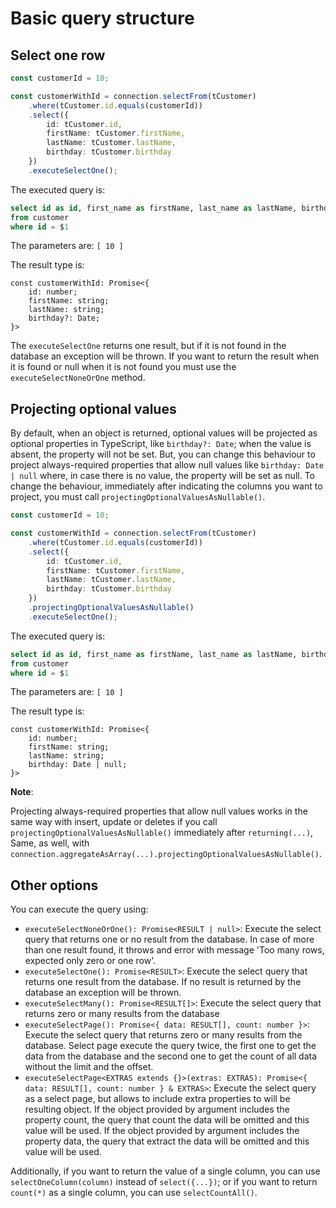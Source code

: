 # Basic query structure

## Select one row

```ts
const customerId = 10;

const customerWithId = connection.selectFrom(tCustomer)
    .where(tCustomer.id.equals(customerId))
    .select({
        id: tCustomer.id,
        firstName: tCustomer.firstName,
        lastName: tCustomer.lastName,
        birthday: tCustomer.birthday
    })
    .executeSelectOne();
```

The executed query is:
```sql
select id as id, first_name as firstName, last_name as lastName, birthday as birthday 
from customer 
where id = $1
```

The parameters are: `[ 10 ]`

The result type is:
```tsx
const customerWithId: Promise<{
    id: number;
    firstName: string;
    lastName: string;
    birthday?: Date;
}>
```

The `executeSelectOne` returns one result, but if it is not found in the database an exception will be thrown. If you want to return the result when it is found or null when it is not found you must use the `executeSelectNoneOrOne` method.

## Projecting optional values

By default, when an object is returned, optional values will be projected as optional properties in TypeScript, like `birthday?: Date`; when the value is absent, the property will not be set. But, you can change this behaviour to project always-required properties that allow null values like `birthday: Date | null` where, in case there is no value, the property will be set as null. To change the behaviour, immediately after indicating the columns you want to project, you must call `projectingOptionalValuesAsNullable()`.

```ts
const customerId = 10;

const customerWithId = connection.selectFrom(tCustomer)
    .where(tCustomer.id.equals(customerId))
    .select({
        id: tCustomer.id,
        firstName: tCustomer.firstName,
        lastName: tCustomer.lastName,
        birthday: tCustomer.birthday
    })
    .projectingOptionalValuesAsNullable()
    .executeSelectOne();
```

The executed query is:
```sql
select id as id, first_name as firstName, last_name as lastName, birthday as birthday 
from customer 
where id = $1
```

The parameters are: `[ 10 ]`

The result type is:
```tsx
const customerWithId: Promise<{
    id: number;
    firstName: string;
    lastName: string;
    birthday: Date | null;
}>
```

**Note**:

Projecting always-required properties that allow null values works in the same way with insert, update or deletes if you call `projectingOptionalValuesAsNullable()` immediately after `returning(...)`, Same, as well, with `connection.aggregateAsArray(...).projectingOptionalValuesAsNullable()`.

## Other options

You can execute the query using:

- `executeSelectNoneOrOne(): Promise<RESULT | null>`: Execute the select query that returns one or no result from the database. In case of more than one result found, it throws and error with message 'Too many rows, expected only zero or one row'.
- `executeSelectOne(): Promise<RESULT>`: Execute the select query that returns one result from the database. If no result is returned by the database an exception will be thrown.
- `executeSelectMany(): Promise<RESULT[]>`: Execute the select query that returns zero or many results from the database
- `executeSelectPage(): Promise<{ data: RESULT[], count: number }>`: Execute the select query that returns zero or many results from the database. Select page execute the query twice, the first one to get the data from the database and the second one to get the count of all data without the limit and the offset.
- `executeSelectPage<EXTRAS extends {}>(extras: EXTRAS): Promise<{ data: RESULT[], count: number } & EXTRAS>`: Execute the select query as a select page, but allows to include extra properties to will be resulting object. If the object provided by argument includes the property count, the query that count the data will be omitted and this value will be used. If the object provided by argument includes the property data, the query that extract the data will be omitted and this value will be used.

Additionally, if you want to return the value of a single column, you can use `selectOneColumn(column)` instead of `select({...})`; or if you want to return `count(*)` as a single column, you can use `selectCountAll()`.